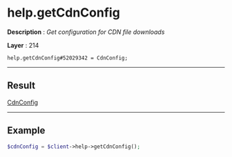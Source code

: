 # help.getCdnConfig

**Description** : *Get configuration for CDN file downloads*

**Layer** : 214

```tl
help.getCdnConfig#52029342 = CdnConfig;
```

---

## Result

[CdnConfig](type/CdnConfig)

---

## Example

```php
$cdnConfig = $client->help->getCdnConfig();
```